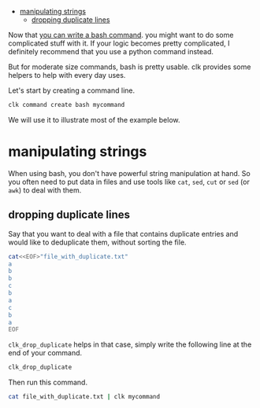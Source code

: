 - [manipulating strings](#orgbfdc959)
  - [dropping duplicate lines](#org74a8e94)

Now that [you can write a bash command](bash_command.md). you might want to do some complicated stuff with it. If your logic becomes pretty complicated, I definitely recommend that you use a python command instead.

But for moderate size commands, bash is pretty usable. clk provides some helpers to help with every day uses.

Let's start by creating a command line.

```bash
clk command create bash mycommand
```

We will use it to illustrate most of the example below.


<a id="orgbfdc959"></a>

# manipulating strings

When using bash, you don't have powerful string manipulation at hand. So you often need to put data in files and use tools like `cat`, `sed`, `cut` or `sed` (or `awk`) to deal with them.


<a id="org74a8e94"></a>

## dropping duplicate lines

Say that you want to deal with a file that contains duplicate entries and would like to deduplicate them, without sorting the file.

```bash
cat<<EOF>"file_with_duplicate.txt"
a
b
b
c
b
a
c
b
a
EOF
```

`clk_drop_duplicate` helps in that case, simply write the following line at the end of your command.

```bash
clk_drop_duplicate
```

Then run this command.

```bash
cat file_with_duplicate.txt | clk mycommand
```